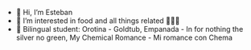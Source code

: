 - 👋 Hi, I’m Esteban
- 👀 I’m interested in food and all things related 🌮🍙🥑
- 🌱 Bilingual student: Orotina - Goldtub, Empanada - In for nothing the silver no green, My Chemical Romance - Mi romance con Chema
